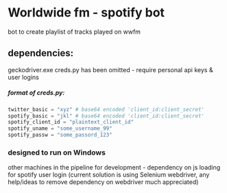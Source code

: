 # Worldwide fm - spotify bot
bot to create playlist of tracks played on wwfm 

## dependencies:
geckodriver.exe
creds.py has been omitted - require personal api keys & user logins
##### format of creds.py:

```python
twitter_basic = "xyz" # base64 encoded 'client_id:client_secret'
spotify_basic = "jkl" # base64 encoded 'client_id:client_secret'
spotify_client_id = "plaintext_client_id"
spotify_uname = "some_username_99"
spotify_passw = "some_passord_123"
```
### designed to run on Windows
other machines in the pipeline for development - dependency on js loading for spotify user login (current solution is using Selenium webdriver, any help/ideas to remove dependency on webdriver much appreciated)
